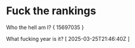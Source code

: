 # Fuck the rankings

Who the hell am I?
{ 15697035 }

What fucking year is it?
[ 2025-03-25T21:46:40Z ]
